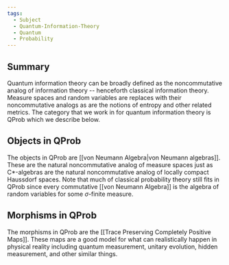 ```yaml
---
tags:
  - Subject
  - Quantum-Information-Theory
  - Quantum
  - Probability
---
```

## Summary

Quantum information theory can be broadly defined as the noncommutative analog of information theory -- henceforth classical information theory. Measure spaces and random variables are replaces with their noncommutative analogs as are the notions of entropy and other related metrics. The category that we work in for quantum information theory is QProb which we describe below.

## Objects in QProb

The objects in QProb are [[von Neumann Algebra|von Neumann algebras]]. These are the natural noncommutative analog of measure spaces just as C\*-algebras are the natural noncommutative analog of locally compact Haussdorf spaces. Note that much of classical probability theory still fits in QProb since every commutative [[von Neumann Algebra]] is the algebra of random variables for some $\sigma$-finite measure.

## Morphisms in QProb

The morphisms in QProb are the [[Trace Preserving Completely Positive Maps]]. These maps are a good model for what can realistically happen in physical reality including quantum measurement, unitary evolution, hidden measurement, and other similar things.